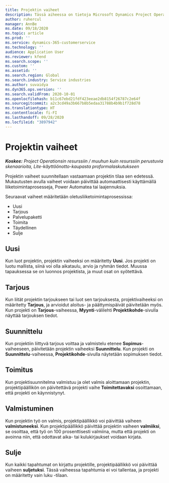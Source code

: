 ```yaml
---
title: Projektin vaiheet
description: Tässä aiheessa on tietoja Microsoft Dynamics Project Operationsin projektivaiheista.
author: ruhercul
manager: AnnBe
ms.date: 09/18/2020
ms.topic: article
ms.prod: ''
ms.service: dynamics-365-customerservice
ms.technology: ''
audience: Application User
ms.reviewer: kfend
ms.search.scope: ''
ms.custom: ''
ms.assetid: ''
ms.search.region: Global
ms.search.industry: Service industries
ms.author: suvaidya
ms.dyn365.ops.version: ''
ms.search.validFrom: 2020-10-01
ms.openlocfilehash: b11c67ebd21fdf423eeae2db8154f26787c2e64f
ms.sourcegitcommit: a2c3cd49a3b667b8b5edaa31788b4b9b1f728d78
ms.translationtype: HT
ms.contentlocale: fi-FI
ms.lasthandoff: 09/28/2020
ms.locfileid: "3897942"
---
```

# <a name="project-stages"></a>Projektin vaiheet

_**Koskee:** Project Operationsin resurssiin / muuhun kuin resurssiin perustuvia skenaarioita, Lite-käyttöönotto-kaupasta proformalaskutukseen_

Projektin vaiheet suunnitellaan vastaamaan projektin tilaa sen edetessä. Mukautusten avulla vaiheet voidaan päivittää automaattisesti käyttämällä liiketoimintaprosesseja, Power Automatea tai laajennuksia.

Seuraavat vaiheet määritetään oletusliiketoimintaprosessissa:

- Uusi
- Tarjous
- Palvelupaketti
- Toimita
- Täydellinen
- Sulje 

## <a name="new"></a>Uusi

Kun luot projektin, projektin vaiheeksi on määritetty **Uusi**. Jos projekti on luotu mallista, siinä voi olla aikataulu, arvio ja ryhmän tiedot. Muussa tapauksessa se on luonnos projektista, ja muut osat on syötettävä.

## <a name="quote"></a>Tarjous

Kun liität projektin tarjoukseen tai luot sen tarjouksesta, projektivaiheeksi on määritetty **Tarjous**, ja arvioidut aloitus- ja päättymispäivät päivitetään myös. Kun projekti on **Tarjous**-vaiheessa, **Myynti**-välilehti **Projektikohde**-sivulla näyttää tarjouksen tiedot.

## <a name="plan"></a>Suunnittelu

Kun projektiin liittyvä tarjous voittaa ja valmistelu etenee **Sopimus**-vaiheeseen, päivitetään projektin vaiheeksi **Suunnittelu**. Kun projekti on **Suunnittelu**-vaiheessa, **Projektikohde**-sivulla näytetään sopimuksen tiedot.

## <a name="deliver"></a>Toimitus

Kun projektisuunnitelma valmistuu ja olet valmis aloittamaan projektin, projektipäällikön on päivitettävä projekti vaihe **Toimitettavaksi** osoittamaan, että projekti on käynnistynyt.

## <a name="complete"></a>Valmistuminen 

Kun projektin työ on valmis, projektipäällikkö voi päivittää vaiheen **valmistuneeksi**. Kun projektipäällikkö päivittää projektin vaiheen **valmiiksi**, se osoittaa, että työ on 100 prosenttisesti valmiina, mutta että projekti on avoinna niin, että odottavat aika- tai kulukirjaukset voidaan kirjata.

## <a name="close"></a>Sulje

Kun kaikki tapahtumat on kirjattu projektille, projektipäällikkö voi päivittää vaiheen **suljetuksi**. Tässä vaiheessa tapahtumia ei voi tallentaa, ja projekti on määritetty vain luku -tilaan.

